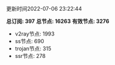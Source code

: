 更新时间2022-07-06 23:22:44

**总订阅: 397**
**总节点: 16263**
**有效节点: 3276**
- v2ray节点: 1993
- ss节点: 690
- trojan节点: 315
- ssr节点: 278
